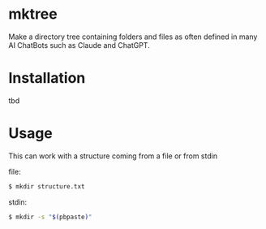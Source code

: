 # mktree

Make a directory tree containing folders and files as often defined in many AI ChatBots such as Claude and ChatGPT.


# Installation 
tbd


# Usage

This can work with a structure coming from a file or from stdin


file:
```sh
$ mkdir structure.txt
```

stdin:
```sh
$ mkdir -s "$(pbpaste)"
```

